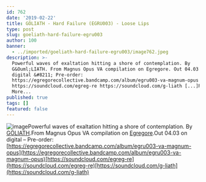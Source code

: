 ```yaml
---
id: 762
date: '2019-02-22'
title: GÖLIATH - Hard Failure (EGRU003) - Loose Lips
type: post
slug: goeliath-hard-failure-egru003
author: 100
banner:
  - ../imported/goeliath-hard-failure-egru003/image762.jpeg
description: >-
  Powerful waves of exaltation hitting a shore of contemplation. By
  G&Ouml;LIATH. From Magnus Opus VA compilation on Egregore. Out 04.03 on
  digital &#8211; Pre-order:
  https://egregorecollective.bandcamp.com/album/egru003-va-magnum-opus
  https://soundcloud.com/egreg-re https://soundcloud.com/g-liath [...]Read
  More...
published: true
tags: []
featured: false
---
```

![image](../../imported/goeliath-hard-failure-egru003/image762.jpeg)Powerful waves of exaltation hitting a shore of contemplation. By [GÖLIATH](https://g-liath.bandcamp.com).From Magnus Opus VA compilation on [Egregore](https://egregorecollective.bandcamp.com).Out 04.03 on digital – Pre-order: [https://egregorecollective.bandcamp.com/album/egru003-va-magnum-opus](https://egregorecollective.bandcamp.com/album/egru003-va-magnum-opus)[https://soundcloud.com/egreg-re](https://soundcloud.com/egreg-re)[https://soundcloud.com/g-liath](https://soundcloud.com/g-liath)